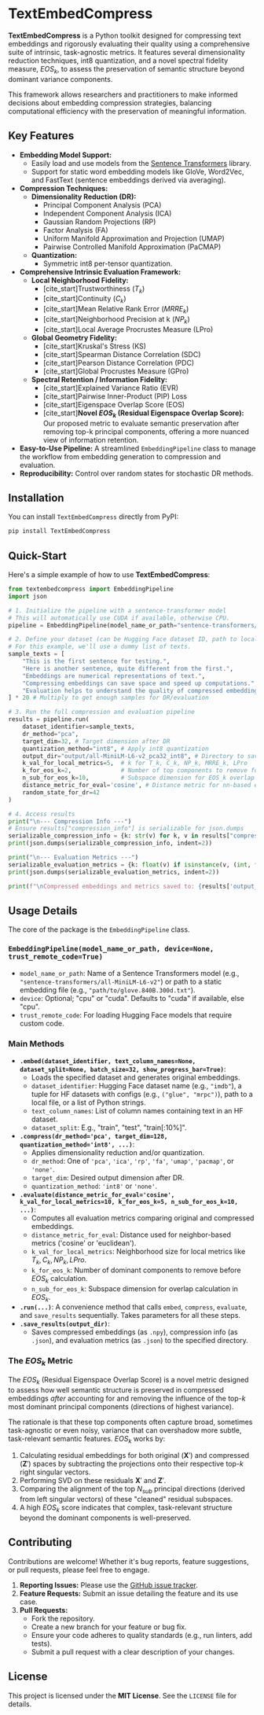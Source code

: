 # TextEmbedCompress

**TextEmbedCompress** is a Python toolkit designed for compressing text embeddings and rigorously evaluating their quality using a comprehensive suite of intrinsic, task-agnostic metrics. It features several dimensionality reduction techniques, int8 quantization, and a novel spectral fidelity measure, $EOS_k$, to assess the preservation of semantic structure beyond dominant variance components.

This framework allows researchers and practitioners to make informed decisions about embedding compression strategies, balancing computational efficiency with the preservation of meaningful information.

## Key Features

* **Embedding Model Support:**
    * Easily load and use models from the [Sentence Transformers](https://www.sbert.net/) library.
    * Support for static word embedding models like GloVe, Word2Vec, and FastText (sentence embeddings derived via averaging).
* **Compression Techniques:**
    * **Dimensionality Reduction (DR):**
        * Principal Component Analysis (PCA)
        * Independent Component Analysis (ICA)
        * Gaussian Random Projections (RP)
        * Factor Analysis (FA)
        * Uniform Manifold Approximation and Projection (UMAP)
        * Pairwise Controlled Manifold Approximation (PaCMAP)
    * **Quantization:**
        * Symmetric int8 per-tensor quantization.
* **Comprehensive Intrinsic Evaluation Framework:**
    * **Local Neighborhood Fidelity:**
        * [cite_start]Trustworthiness ($T_k$) 
        * [cite_start]Continuity ($C_k$) 
        * [cite_start]Mean Relative Rank Error ($MRRE_k$) 
        * [cite_start]Neighborhood Precision at k ($NP_k$) 
        * [cite_start]Local Average Procrustes Measure (LPro) 
    * **Global Geometry Fidelity:**
        * [cite_start]Kruskal's Stress (KS) 
        * [cite_start]Spearman Distance Correlation (SDC) 
        * [cite_start]Pearson Distance Correlation (PDC) 
        * [cite_start]Global Procrustes Measure (GPro) 
    * **Spectral Retention / Information Fidelity:**
        * [cite_start]Explained Variance Ratio (EVR) 
        * [cite_start]Pairwise Inner-Product (PIP) Loss 
        * [cite_start]Eigenspace Overlap Score (EOS) 
        * [cite_start]**Novel $EOS_k$ (Residual Eigenspace Overlap Score):** Our proposed metric to evaluate semantic preservation after removing top-k principal components, offering a more nuanced view of information retention.
* **Easy-to-Use Pipeline:** A streamlined `EmbeddingPipeline` class to manage the workflow from embedding generation to compression and evaluation.
* **Reproducibility:** Control over random states for stochastic DR methods.

## Installation

You can install `TextEmbedCompress` directly from PyPI:

```bash
pip install TextEmbedCompress
```

## Quick-Start

Here's a simple example of how to use **TextEmbedCompress**:

```python
from textembedcompress import EmbeddingPipeline 
import json

# 1. Initialize the pipeline with a sentence-transformer model
# This will automatically use CUDA if available, otherwise CPU.
pipeline = EmbeddingPipeline(model_name_or_path="sentence-transformers/all-MiniLM-L6-v2")

# 2. Define your dataset (can be Hugging Face dataset ID, path to local file, or list of texts)
# For this example, we'll use a dummy list of texts.
sample_texts = [
    "This is the first sentence for testing.",
    "Here is another sentence, quite different from the first.",
    "Embeddings are numerical representations of text.",
    "Compressing embeddings can save space and speed up computations.",
    "Evaluation helps to understand the quality of compressed embeddings."
] * 20 # Multiply to get enough samples for DR/evaluation

# 3. Run the full compression and evaluation pipeline
results = pipeline.run(
    dataset_identifier=sample_texts,
    dr_method="pca",
    target_dim=32, # Target dimension after DR
    quantization_method="int8", # Apply int8 quantization
    output_dir="output/all-MiniLM-L6-v2_pca32_int8", # Directory to save results
    k_val_for_local_metrics=5,  # k for T_k, C_k, NP_k, MRRE_k, LPro
    k_for_eos_k=2,              # Number of top components to remove for EOS_k
    n_sub_for_eos_k=10,         # Subspace dimension for EOS_k overlap calculation
    distance_metric_for_eval='cosine', # Distance metric for nn-based evaluations
    random_state_for_dr=42
)

# 4. Access results
print("\n--- Compression Info ---")
# Ensure results["compression_info"] is serializable for json.dumps
serializable_compression_info = {k: str(v) for k, v in results["compression_info"].items()}
print(json.dumps(serializable_compression_info, indent=2))

print("\n--- Evaluation Metrics ---")
serializable_evaluation_metrics = {k: float(v) if isinstance(v, (int, float)) else str(v) for k, v in results["evaluation_metrics"].items()}
print(json.dumps(serializable_evaluation_metrics, indent=2))

print(f"\nCompressed embeddings and metrics saved to: {results['output_location']}")

```



## Usage Details

The core of the package is the `EmbeddingPipeline` class.

### `EmbeddingPipeline(model_name_or_path, device=None, trust_remote_code=True)`
* `model_name_or_path`: Name of a Sentence Transformers model (e.g., `"sentence-transformers/all-MiniLM-L6-v2"`) or path to a static embedding file (e.g., `"path/to/glove.840B.300d.txt"`).
* `device`: Optional; "cpu" or "cuda". Defaults to "cuda" if available, else "cpu".
* `trust_remote_code`: For loading Hugging Face models that require custom code.

### Main Methods

* **`.embed(dataset_identifier, text_column_names=None, dataset_split=None, batch_size=32, show_progress_bar=True)`**:
    * Loads the specified dataset and generates original embeddings.
    * `dataset_identifier`: Hugging Face dataset name (e.g., `"imdb"`), a tuple for HF datasets with configs (e.g., `("glue", "mrpc")`), path to a local file, or a list of Python strings.
    * `text_column_names`: List of column names containing text in an HF dataset.
    * `dataset_split`: E.g., "train", "test", "train[:10%]".
* **`.compress(dr_method='pca', target_dim=128, quantization_method='int8', ...)`**:
    * Applies dimensionality reduction and/or quantization.
    * `dr_method`: One of `'pca'`, `'ica'`, `'rp'`, `'fa'`, `'umap'`, `'pacmap'`, or `'none'`.
    * `target_dim`: Desired output dimension after DR.
    * `quantization_method`: `'int8'` or `'none'`.
* **`.evaluate(distance_metric_for_eval='cosine', k_val_for_local_metrics=10, k_for_eos_k=5, n_sub_for_eos_k=10, ...)`**:
    * Computes all evaluation metrics comparing original and compressed embeddings.
    * `distance_metric_for_eval`: Distance used for neighbor-based metrics ('cosine' or 'euclidean').
    * `k_val_for_local_metrics`: Neighborhood size for local metrics like $T_k, C_k, NP_k, LPro$.
    * `k_for_eos_k`: Number of dominant components to remove before $EOS_k$ calculation.
    * `n_sub_for_eos_k`: Subspace dimension for overlap calculation in $EOS_k$.
* **`.run(...)`**: A convenience method that calls `embed`, `compress`, `evaluate`, and `save_results` sequentially. Takes parameters for all these steps.
* **`.save_results(output_dir)`**:
    * Saves compressed embeddings (as `.npy`), compression info (as `.json`), and evaluation metrics (as `.json`) to the specified directory.

### The $EOS_k$ Metric

The $EOS_k$ (Residual Eigenspace Overlap Score) is a novel metric designed to assess how well semantic structure is preserved in compressed embeddings *after* accounting for and removing the influence of the top-$k$ most dominant principal components (directions of highest variance).

The rationale is that these top components often capture broad, sometimes task-agnostic or even noisy, variance that can overshadow more subtle, task-relevant semantic features. $EOS_k$ works by:
1.  Calculating residual embeddings for both original ($\mathbf{X}'$) and compressed ($\mathbf{Z}'$) spaces by subtracting the projections onto their respective top-$k$ right singular vectors.
2.  Performing SVD on these residuals $\mathbf{X}'$ and $\mathbf{Z}'$.
3.  Comparing the alignment of the top $N_{sub}$ principal directions (derived from left singular vectors) of these "cleaned" residual subspaces.
4.  A high $EOS_k$ score indicates that complex, task-relevant structure beyond the dominant components is well-preserved.


## Contributing

Contributions are welcome! Whether it's bug reports, feature suggestions, or pull requests, please feel free to engage.

1.  **Reporting Issues:** Please use the [GitHub issue tracker](https://github.com/yourusername/TextEmbedCompress/issues).
2.  **Feature Requests:** Submit an issue detailing the feature and its use case.
3.  **Pull Requests:**
    * Fork the repository.
    * Create a new branch for your feature or bug fix.
    * Ensure your code adheres to quality standards (e.g., run linters, add tests).
    * Submit a pull request with a clear description of your changes.

## License

This project is licensed under the **MIT License**. See the `LICENSE` file for details.
